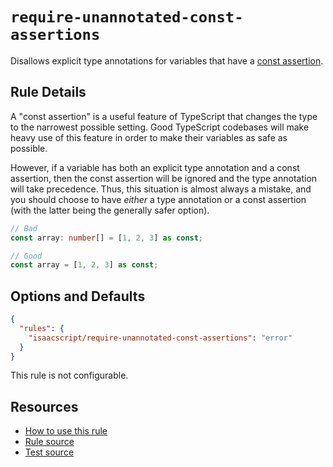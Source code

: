 # `require-unannotated-const-assertions`

Disallows explicit type annotations for variables that have a [const assertion](https://www.typescriptlang.org/docs/handbook/release-notes/typescript-3-4.html#const-assertions).

## Rule Details

A "const assertion" is a useful feature of TypeScript that changes the type to the narrowest possible setting. Good TypeScript codebases will make heavy use of this feature in order to make their variables as safe as possible.

However, if a variable has both an explicit type annotation and a const assertion, then the const assertion will be ignored and the type annotation will take precedence. Thus, this situation is almost always a mistake, and you should choose to have _either_ a type annotation or a const assertion (with the latter being the generally safer option).

```ts
// Bad
const array: number[] = [1, 2, 3] as const;

// Good
const array = [1, 2, 3] as const;
```

## Options and Defaults

```json
{
  "rules": {
    "isaacscript/require-unannotated-const-assertions": "error"
  }
}
```

This rule is not configurable.

## Resources

- [How to use this rule](../README.md#install--usage)
- [Rule source](../../src/rules/require-unannotated-const-assertions.ts)
- [Test source](../../tests/rules/require-unannotated-const-assertions.test.ts)
